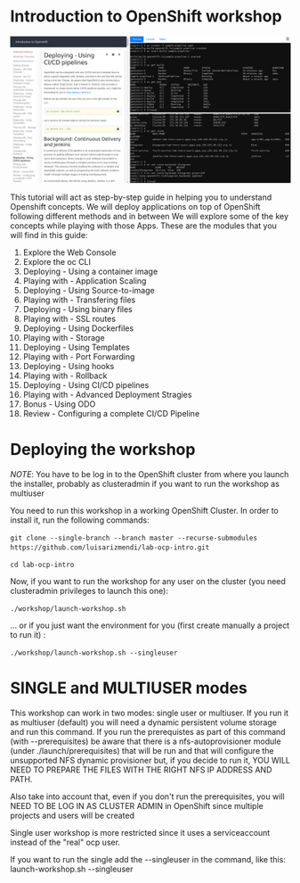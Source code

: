 Introduction to OpenShift workshop
=====================

![Show Workshop](workshop/content/images/show-workshop.png)

This tutorial will act as step-by-step guide in helping you to understand Openshift concepts. We will deploy applications on top of OpenShift following different methods and in between We will explore some of the key concepts while playing with those Apps. These are the modules that you will find in this guide:


<ol>
<li>Explore the Web Console</li>
<li>Explore the oc CLI</li>
<li>Deploying - Using a container image</li>
<li>Playing with - Application Scaling</li>
<li>Deploying - Using Source-to-image </li>
<li>Playing with - Transfering files</li>
<li>Deploying - Using binary files</li>
<li>Playing with - SSL routes</li>
<li>Deploying - Using Dockerfiles</li>
<li>Playing with - Storage</li>
<li>Deploying - Using Templates</li>
<li>Playing with - Port Forwarding </li>
<li>Deploying - Using hooks</li>
<li>Playing with - Rollback</li>
<li>Deploying - Using CI/CD pipelines</li>
<li>Playing with - Advanced Deployment Stragies</li>
<li>Bonus - Using ODO</li>
<li>Review - Configuring a complete CI/CD Pipeline</li>
</ol>



Deploying the workshop
=====================

*NOTE*: You have to be log in to the OpenShift cluster from where you launch the installer, probably as clusteradmin if you want to run the workshop as multiuser 

You need to run this workshop in a working OpenShift Cluster. In order to install it, run the following commands:


`git clone --single-branch --branch master --recurse-submodules https://github.com/luisarizmendi/lab-ocp-intro.git`

`cd lab-ocp-intro`


Now, if you want to run the workshop for any user on the cluster (you need clusteradmin privileges to launch this one):

`./workshop/launch-workshop.sh`

... or if you just want the environment for you (first create manually a project to run it) :

`./workshop/launch-workshop.sh --singleuser`





SINGLE and MULTIUSER modes
=====================

This workshop can work in two modes: single user or multiuser. If you run it as multiuser (default) you will need a dynamic persistent volume storage and run this command. If you run the prerequistes as part of this command (with --prerequisites) be aware that there is a nfs-autoprovisioner module (under ./launch/prerequisites) that will be run and that will configure the unsupported NFS dynamic provisioner but, if you decide to run it, YOU WILL NEED TO PREPARE THE FILES WITH THE RIGHT NFS IP ADDRESS AND PATH.

Also take into account that, even if you don't run the prerequisites, you will NEED TO BE LOG IN AS CLUSTER ADMIN in OpenShift since multiple projects and users will be created

Single user workshop is more restricted since it uses a serviceaccount instead of the "real" ocp user.

If you want to run the single add the --singleuser in the command, like this: launch-workshop.sh --singleuser
